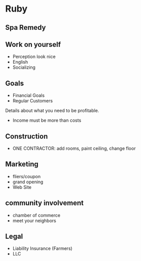 # Ruby
## Spa Remedy


## Work on yourself
- Perception look nice
- English
- Socializing 

## Goals
- Financial Goals
- Regular Customers


Details about what you need to be profitable.
- Income must be more than costs



## Construction
- ONE CONTRACTOR: add rooms, paint ceiling, change floor

## Marketing 
- fliers/coupon
- grand opening
- Web Site


## community involvement
- chamber of commerce
- meet your neighbors


## Legal
- Liability Insurance (Farmers)
- LLC